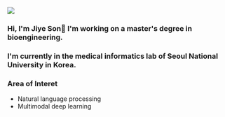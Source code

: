 <a href="mailto:sonjy9712@gmail.com"><img src="https://img.shields.io/badge/Gmail-EA4335?style=flat-square&logo=Gmail&logoColor=white&link=mailto:sonjy9712@gmail.com"/></a>
### Hi, I'm Jiye Son👋 I'm working on a master's degree in bioengineering.
### I'm currently in the medical informatics lab of Seoul National University in Korea.

### Area of Interet
- Natural language processing
-  Multimodal deep learning
<!--
**jyson24/jyson24** is a ✨ _special_ ✨ repository because its `README.md` (this file) appears on your GitHub profile.

Here are some ideas to get you started:

- 🔭 I’m currently working on ...
- 🌱 I’m currently learning ...
- 👯 I’m looking to collaborate on ...
- 🤔 I’m looking for help with ...
- 💬 Ask me about ...
- 📫 How to reach me: ...
- 😄 Pronouns: ...
- ⚡ Fun fact: ...
-->
